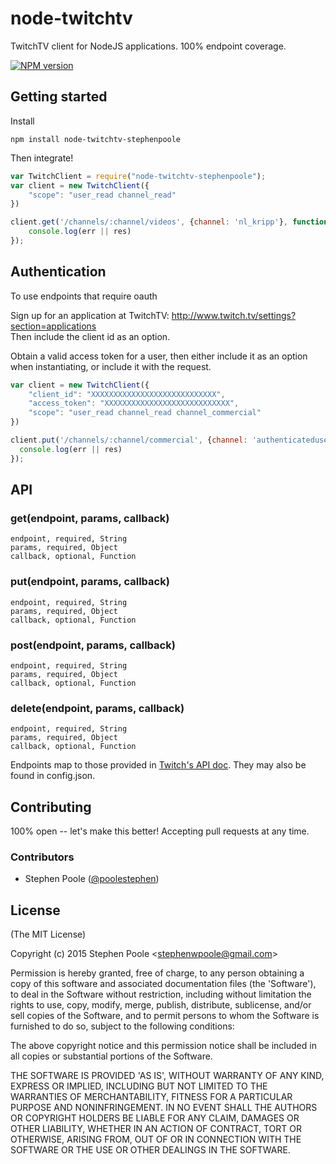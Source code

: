 
# node-twitchtv

  TwitchTV client for NodeJS applications. 100% endpoint coverage.
  
  [![NPM version](https://badge.fury.io/js/node-twitchtv-stephenpoole.png)](http://badge.fury.io/js/node-twitchtv-stephenpoole)
  
## Getting started

Install  

```
npm install node-twitchtv-stephenpoole
```

Then integrate!

```javascript
var TwitchClient = require("node-twitchtv-stephenpoole");
var client = new TwitchClient({
	"scope": "user_read channel_read"
})

client.get('/channels/:channel/videos', {channel: 'nl_kripp'}, function(err, res) {
	console.log(err || res)
});
```  
  
## Authentication  
To use endpoints that require oauth  
  
Sign up for an application at TwitchTV: http://www.twitch.tv/settings?section=applications  
Then include the client id as an option.  
  
Obtain a valid access token for a user, then either include it as an option when instantiating, or include it with the request.

```javascript
var client = new TwitchClient({
	"client_id": "XXXXXXXXXXXXXXXXXXXXXXXXXXXX",
	"access_token": "XXXXXXXXXXXXXXXXXXXXXXXXXXXX",
	"scope": "user_read channel_read channel_commercial"
})

client.put('/channels/:channel/commercial', {channel: 'authenticateduser', access_token: 'XXXXXXXXXXXXXXXXXXXXXXXXXXXXX'}, function(err, res) {
  console.log(err || res)
});  
```  
  
## API  
### get(endpoint, params, callback)  
	endpoint, required, String  
	params, required, Object  
	callback, optional, Function  
  
### put(endpoint, params, callback)  
	endpoint, required, String  
	params, required, Object  
	callback, optional, Function  

### post(endpoint, params, callback)  
	endpoint, required, String  
	params, required, Object  
	callback, optional, Function

### delete(endpoint, params, callback)  
	endpoint, required, String  
	params, required, Object  
	callback, optional, Function  
  
Endpoints map to those provided in [Twitch's API doc](https://github.com/justintv/Twitch-API). They may also be found in config.json.  
  
## Contributing

100% open -- let's make this better! Accepting pull requests at any time. 

### Contributors

- Stephen Poole ([@poolestephen](http://github.com/stephenpoole))

## License 

(The MIT License)

Copyright (c) 2015 Stephen Poole &lt;stephenwpoole@gmail.com&gt;

Permission is hereby granted, free of charge, to any person obtaining
a copy of this software and associated documentation files (the
'Software'), to deal in the Software without restriction, including
without limitation the rights to use, copy, modify, merge, publish,
distribute, sublicense, and/or sell copies of the Software, and to
permit persons to whom the Software is furnished to do so, subject to
the following conditions:

The above copyright notice and this permission notice shall be
included in all copies or substantial portions of the Software.

THE SOFTWARE IS PROVIDED 'AS IS', WITHOUT WARRANTY OF ANY KIND,
EXPRESS OR IMPLIED, INCLUDING BUT NOT LIMITED TO THE WARRANTIES OF
MERCHANTABILITY, FITNESS FOR A PARTICULAR PURPOSE AND NONINFRINGEMENT.
IN NO EVENT SHALL THE AUTHORS OR COPYRIGHT HOLDERS BE LIABLE FOR ANY
CLAIM, DAMAGES OR OTHER LIABILITY, WHETHER IN AN ACTION OF CONTRACT,
TORT OR OTHERWISE, ARISING FROM, OUT OF OR IN CONNECTION WITH THE
SOFTWARE OR THE USE OR OTHER DEALINGS IN THE SOFTWARE.
